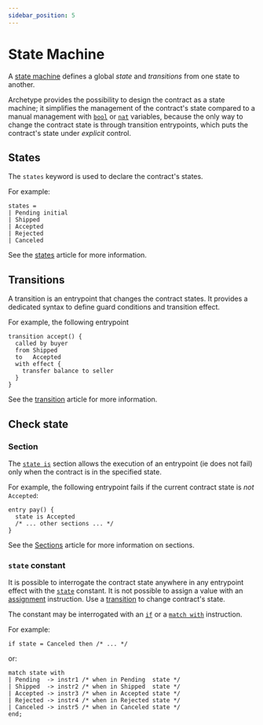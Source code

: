 ```yaml
---
sidebar_position: 5
---
```


# State Machine

A [state machine](https://en.wikipedia.org/wiki/Finite-state_machine) defines a global *state* and *transitions* from one state to another.

Archetype provides the possibility to design the contract as a state machine; it simplifies the management of the contract's state compared to a manual management with [`bool`](/docs/reference/types#bool) or [`nat`](/docs/reference/types#nat) variables, because the only way to change the contract state is through transition entrypoints, which puts the contract's state under *explicit* control.

## States

The `states` keyword is used to declare the contract's states.

For example:
```archetype
states =
| Pending initial
| Shipped
| Accepted
| Rejected
| Canceled
```

See the [states](/docs/reference/declarations/compositetypes#states) article for more information.

## Transitions

A transition is an entrypoint that changes the contract states. It provides a dedicated syntax to define guard conditions and transition effect.

For example, the following entrypoint
```archetype
transition accept() {
  called by buyer
  from Shipped
  to   Accepted
  with effect {
    transfer balance to seller
  }
}
```

See the [transition](/docs/reference/declarations/compositetypes#transition) article for more information.

## Check state

### Section
The [`state is`](/docs/reference/declarations/entrypoint#state-is) section allows the execution of an entrypoint (ie does not fail) only when the contract is in the specified state.

For example, the following entrypoint fails if the current contract state is *not* `Accepted`:
```archetype
entry pay() {
  state is Accepted
  /* ... other sections ... */
}
```

See the [Sections](/docs/reference/declarations/entrypoint#sections) article for more information on sections.


### `state` constant

It is possible to interrogate the contract state anywhere in any entrypoint effect with the [`state`](/docs/reference/expressions/constants#state) constant. It is not possible to assign a value with an [assignment](/docs/reference/instructions/assignment) instruction. Use a [transition](/docs/statemachine#transitions) to change contract's state.

The constant may be interrogated with an [`if`](/docs/reference/instructions/control#if) or a [`match with`](/docs/reference/instructions/control#match-with) instruction.

For example:
```archetype
if state = Canceled then /* ... */
```

or:
```archetype
match state with
| Pending  -> instr1 /* when in Pending  state */
| Shipped  -> instr2 /* when in Shipped  state */
| Accepted -> instr3 /* when in Accepted state */
| Rejected -> instr4 /* when in Rejected state */
| Canceled -> instr5 /* when in Canceled state */
end;
```
